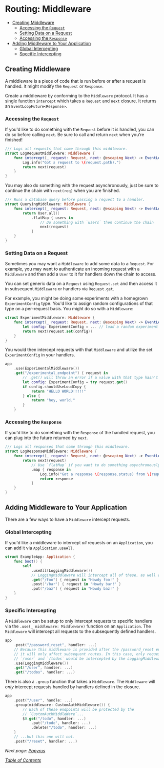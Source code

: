 # Routing: Middleware

- [Creating Middleware](#creating-middleware)
  * [Accessing the `Request`](#accessing-the-request)
  * [Setting Data on a Request](#setting-data-on-a-request)
  * [Accessing the `Response`](#accessing-the--response-)
- [Adding Middleware to Your Application](#adding-middleware-to-your-application)
  * [Global Intercepting](#global-intercepting)
  * [Specific Intercepting](#specific-intercepting)

## Creating Middleware

A middleware is a piece of code that is run before or after a request is handled. It might modify the `Request` or `Response`.

Create a middleware by conforming to the `Middleware` protocol. It has a single function `intercept` which takes a `Request` and `next` closure. It returns an `EventLoopFuture<Response>`.

### Accessing the `Request`

If you'd like to do something with the `Request` before it is handled, you can do so before calling `next`. Be sure to call and return `next` when you're finished!

```swift
/// Logs all requests that come through this middleware.
struct LogRequestMiddleware: Middleware {
    func intercept(_ request: Request, next: @escaping Next) -> EventLoopFuture<Response> {
        Log.info("Got a request to \(request.path).")
        return next(request)
    }
}
```

You may also do something with the request asynchronously, just be sure to continue the chain with `next(req)` when you are finished.

```swift
/// Runs a database query before passing a request to a handler.
struct QueryingMiddleware: Middleware {
    func intercept(_ request: Request, next: @escaping Next) -> EventLoopFuture<Response> {
        return User.all()
            .flatMap { users in 
                // Do something with `users` then continue the chain
                next(request)
            }
    }
}
```

### Setting Data on a Request

Sometimes you may want a `Middleware` to add some data to a `Request`. For example, you may want to authenticate an incoming request with a `Middleware` and then add a `User` to it for handlers down the chain to access. 

You can set generic data on a `Request` using `Request.set` and then access it in subsequent `Middleware` or handlers via `Request.get`.

For example, you might be doing some experiments with a homegrown `ExperimentConfig` type. You'd like to assign random configurations of that type on a per-request basis. You might do so with a `Middleware`:

```swift
struct ExperimentMiddleware: Middleware {
    func intercept(_ request: Request, next: @escaping Next) -> EventLoopFuture<Response> {
        let config: ExperimentConfig = ... // load a random experiment config
        return next(request.set(config))
    }
}
```

You would then intercept requests with that `Middleware` and utilize the set `ExperimentConfig` in your handlers.

```swift
app
    .use(ExperimentalMiddleware())
    .get("/experimental_endpoint") { request in
        // .get() will throw an error if a value with that type hasn't been `set()` on the `Request`.
        let config: ExperimentConfig = try request.get()
        if config.shouldUseLoudCopy {
            return "HELLO WORLD!!!!!"
        } else {
            return "hey, world."
        }
    }
```

### Accessing the `Response`

If you'd like to do something with the `Response` of the handled request, you can plug into the future returned by `next`.

```swift
/// Logs all responses that come through this middleware.
struct LogResponseMiddleware: Middleware {
    func intercept(_ request: Request, next: @escaping Next) -> EventLoopFuture<Response> {
        return next(request)
            // Use `flatMap` if you want to do something asynchronously.
            .map { response in
                Log.info("Got a response \(response.status) from \(request.path).")
                return response
            }
    }
}
```

## Adding Middleware to Your Application

There are a few ways to have a `Middleware` intercept requests.

### Global Intercepting

If you'd like a middleware to intercept _all_ requests on an `Application`, you can add it via `Application.useAll`.

```swift
struct ExampleApp: Application {
    func boot() {
        self
            .useAll(LoggingMiddleware())
            // LoggingMiddleware will intercept all of these, as well as any unhandled requests.
            .get("/foo") { request in "Howdy foo!" }
            .post("/bar") { request in "Howdy bar!" }
            .put("/baz") { request in "Howdy baz!" }
    }
}
```

### Specific Intercepting

A `Middleware` can be setup to only intercept requests to specific handlers via the `.use(_ middleware: Middleware)` function on an `Application`. The `Middleware` will intercept all requests to the subsequently defined handlers.

```swift
app
    .post("/password_reset", handler: ...)
    // Because this middleware is provided after the /password_reset endpoint,
    // it will only affect subsequent routes. In this case, only requests to 
    // `/user` and `/todos` would be intercepted by the LoggingMiddleware.
    .use(LoggingMiddleware())
    .get("/user", handler: ...)
    .get("/todos", handler: ...)
```

There is also a `.group` function that takes a `Middleware`. The `Middleware` will _only_ intercept requests handled by handlers defined in the closure.

```swift
app
    .post("/user", handle: ...)
    .group(middleware: CustomAuthMiddleware()) {
        // Each of these endpoints will be protected by the
        // `CustomAuthMiddleWare`...
        $0.get("/todo", handler: ...)
            .put("/todo", handler: ...)
            .delete("/todo", handler: ...)
    }
    // ...but this one will not. 
    .post("/reset", handler: ...)
```

_Next page: [Papyrus](4_Papyrus.md)_

_[Table of Contents](/Docs#docs)_
